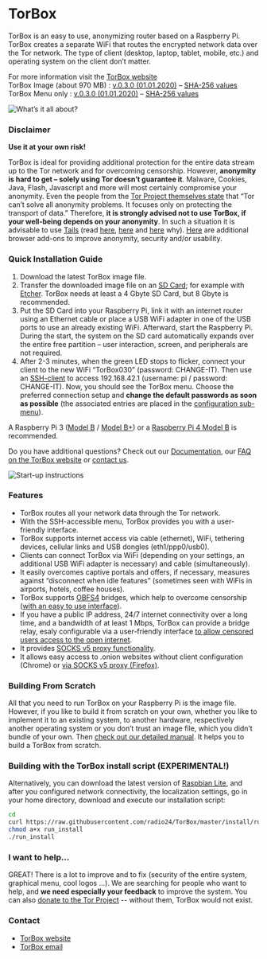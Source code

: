 # TorBox
TorBox is an easy to use, anonymizing router based on a Raspberry Pi. TorBox creates a separate WiFi that routes the encrypted network data over the Tor network. The type of client (desktop, laptop, tablet, mobile, etc.) and operating system on the client don’t matter.

For more information visit the [TorBox website](https://www.torbox.ch)<br />
TorBox Image (about 970 MB) : [v.0.3.0 (01.01.2020)](https://www.torbox.ch/data/torbox-20200101-v030.gz) – [SHA-256 values](https://www.torbox.ch/?page_id=1128)<br />
TorBox Menu only : [v.0.3.0 (01.01.2020)](https://www.torbox.ch/data/torbox030-20200101.zip) – [SHA-256 values](https://www.torbox.ch/?page_id=1128)<br />

![What’s it all about?](https://www.torbox.ch/wp-content/uploads/2019/01/TorBox400-e1548096878388.jpg)

### Disclaimer
**Use it at your own risk!**

TorBox is ideal for providing additional protection for the entire data stream up to the Tor network and for overcoming censorship. However, **anonymity is hard to get – solely using Tor doesn’t guarantee it**. Malware, Cookies, Java, Flash, Javascript and more will most certainly compromise your anonymity. Even the people from the [Tor Project themselves state](https://2019.www.torproject.org/about/overview.html.en#stayinganonymous) that “Tor can’t solve all anonymity problems. It focuses only on protecting the transport of data.” Therefore, **it is strongly advised not to use TorBox, if your well-being depends on your anonymity**. In such a situation it is advisable to use [Tails](https://tails.boum.org/) (read [here](https://browserleaks.com/), [here](https://en.wikipedia.org/wiki/Device_fingerprint) and [here](https://panopticlick.eff.org/about#defend-against) why). [Here](https://www.torbox.ch/?page_id=112#fingerprinting) are additional browser add-ons to improve anonymity, security and/or usability.

### Quick Installation Guide
1. Download the latest TorBox image file.
2. Transfer the downloaded image file on an [SD Card](https://en.wikipedia.org/wiki/Secure_Digital); for example with [Etcher](https://www.balena.io/etcher/). TorBox needs at least a 4 Gbyte SD Card, but 8 Gbyte is recommended.
3. Put the SD Card into your Raspberry Pi, link it with an internet router using an Ethernet cable or place a USB WiFi adapter in one of the USB ports to use an already existing WiFi. Afterward, start the Raspberry Pi. During the start, the system on the SD card automatically expands over the entire free partition – user interaction, screen, and peripherals are not required.
4. After 2-3 minutes, when the green LED stops to flicker, connect your client to the new WiFi “TorBox030” (password: CHANGE-IT). Then use an [SSH-client](https://en.wikipedia.org/wiki/Comparison_of_SSH_clients) to access 192.168.42.1 (username: pi / password: CHANGE-IT). Now, you should see the TorBox menu. Choose the preferred connection setup and **change the default passwords as soon as possible** (the associated entries are placed in the [configuration sub-menu](https://www.torbox.ch/?page_id=875)).

A Raspberry Pi 3 ([Model B](https://www.raspberrypi.org/products/raspberry-pi-3-model-b/) / [Model B+](https://www.raspberrypi.org/products/raspberry-pi-3-model-b-plus/)) or a [Raspberry Pi 4 Model B](https://www.raspberrypi.org/products/raspberry-pi-4-model-b/) is recommended.

Do you have additional questions? Check out our [Documentation](https://www.torbox.ch/?page_id=775), our [FAQ on the TorBox website](https://www.torbox.ch/?page_id=112) or [contact us](mailto:anonym@torbox.ch).

![Start-up instructions](https://www.torbox.ch/wp-content/uploads/2019/12/TorBox-A5-RPI4-030.png)

### Features
* TorBox routes all your network data through the Tor network.
* With the SSH-accessible menu, TorBox provides you with a user-friendly interface.
* TorBox supports internet access via cable (ethernet), WiFi, tethering devices, cellular links and USB dongles (eth1/ppp0/usb0).
* Clients can connect TorBox via WiFi (depending on your settings, an additional USB WiFi adapter is necessary) and cable (simultaneously).
* It easily overcomes captive portals and offers, if necessary, measures against “disconnect when idle features” (sometimes seen with WiFis in airports, hotels, coffee houses).
* TorBox supports [OBFS4](https://2019.www.torproject.org/docs/pluggable-transports.html) bridges, which help to overcome censorship ([with an easy to use interface](https://www.torbox.ch/?page_id=797)).
* If you have a public IP address, 24/7 internet connectivity over a long time, and a bandwidth of at least 1 Mbps, TorBox can provide a bridge relay, esaly configurable via a user-friendly interface [to allow censored users access to the open internet](https://blog.torproject.org/run-tor-bridges-defend-open-internet).
* It provides [SOCKS v5 proxy functionality](https://en.wikipedia.org/wiki/SOCKS).
* It allows easy access to .onion websites without client configuration (Chrome) or [via SOCKS v5 proxy (Firefox)](https://www.torbox.ch/?page_id=112#SOCKS).

### Building From Scratch
All that you need to run TorBox on your Raspberry Pi is the image file. However, if you like to build it from scratch on your own, whether you like to implement it to an existing system, to another hardware, respectively another operating system or you don’t trust an image file, which you didn’t bundle of your own. Then [check out our detailed manual](https://www.torbox.ch/?page_id=205). It helps you to build a TorBox from scratch.

### Building with the TorBox install script (EXPERIMENTAL!)
Alternatively, you can download the latest version of [Raspbian Lite](https://www.raspberrypi.org/downloads/raspbian/), and after you configured network connectivity, the localization settings, go in your home directory, download and execute our installation script:
```Bash
cd
curl https://raw.githubusercontent.com/radio24/TorBox/master/install/run_install.sh --output run_install.zip
chmod a+x run_install
./run_install
```
### I want to help...
GREAT! There is a lot to improve and to fix (security of the entire system, graphical menu, cool logos ...). We are searching for people who want to help, and **we need especially your feedback** to improve the system.
You can also [donate to the Tor Project](https://donate.torproject.org) -- without them, TorBox would not exist.

### Contact
* [TorBox website](https://www.torbox.ch)
* [TorBox email](mailto:anonym@torbox.ch)
